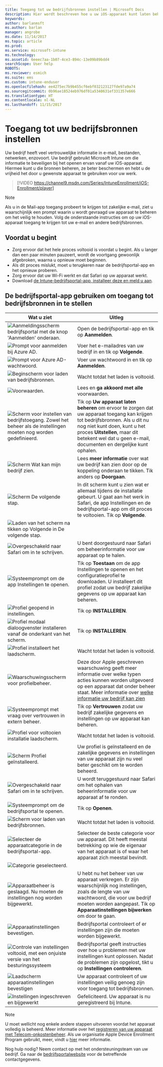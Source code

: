 ```yaml
---
title: Toegang tot uw bedrijfsbronnen instellen | Microsoft Docs
description: Hier wordt beschreven hoe u uw iOS-apparaat kunt laten beheren door Intune
keywords: 
author: barlanmsft
ms.author: barlan
manager: angrobe
ms.date: 11/14/2017
ms.topic: article
ms.prod: 
ms.service: microsoft-intune
ms.technology: 
ms.assetid: 6eeec7aa-1b07-4ce3-894c-13e09b89bdd4
searchScope: User help
ROBOTS: 
ms.reviewer: esmich
ms.suite: ems
ms.custom: intune-enduser
ms.openlocfilehash: ee4275ec7b9b455cf6ebf032123127fde97a9a74
ms.sourcegitcommit: 0b96ae18524eb976df01a5340631ef331357e666
ms.translationtype: HT
ms.contentlocale: nl-NL
ms.lasthandoff: 11/15/2017
---
```

# <a name="set-up-access-to-your-company-resources"></a>Toegang tot uw bedrijfsbronnen instellen

Uw bedrijf heeft veel vertrouwelijke informatie in e-mail, bestanden, netwerken, enzovoort. Uw bedrijf gebruikt Microsoft Intune om die informatie te beveiligen bij het openen ervan vanaf uw iOS-apparaat. Hiermee kunt u die bronnen beheren, ze beter beschermen en hebt u de vrijheid het door u gewenste apparaat te gebruiken voor uw werk.

> [!VIDEO https://channel9.msdn.com/Series/IntuneEnrollment/iOS-Enrollment/player]

> [!NOTE]
> Als u in de Mail-app toegang probeert te krijgen tot zakelijke e-mail, ziet u waarschijnlijk een prompt waarin u wordt gevraagd uw apparaat te beheren om het veilig te houden. Volg de onderstaande instructies om op uw iOS-apparaat toegang te krijgen tot uw e-mail en andere bedrijfsbronnen.

## <a name="before-you-start"></a>Voordat u begint

- Zorg ervoor dat het hele proces voltooid is voordat u begint. Als u langer dan een paar minuten pauzeert, wordt de voortgang gewoonlijk afgebroken, waarna u opnieuw moet beginnen.
- Als dit proces mislukt, moet u terugkeren naar de bedrijfsportal-app en het opnieuw proberen.
- Zorg ervoor dat uw Wi-Fi werkt en dat Safari op uw apparaat werkt.
- Download [de Intune-bedrijfsportal-app, installeer deze en meld u aan](install-and-sign-in-to-the-intune-company-portal-app-ios.md).


## <a name="using-the-company-portal-app-to-set-up-access-to-company-resources"></a>De bedrijfsportal-app gebruiken om toegang tot bedrijfsbronnen in te stellen

|Wat u ziet|Uitleg|
|---|---|
|![Aanmeldingsscherm bedrijfsportal met de knop 'Aanmelden' onderaan.](./media/ios-0-cp-enroll-1711.png)|Open de bedrijfsportal-app en tik op **Aanmelden**.|
|![Prompt voor aanmelden bij Azure AD.](./media/ios-0a-cp-enroll-1711.png)|Voer het e-mailadres van uw bedrijf in en tik op **Volgende**.|
|![Prompt voor Azure AD-wachtwoord.](./media/ios-0b-cp-enroll-1711.png)|Voer uw wachtwoord in en tik op **Aanmelden**.|
|![Beginscherm voor laden van bedrijfsbronnen.](./media/ios-1-cp-enroll-1711.png)|Wacht totdat het laden is voltooid.|
|![Voorwaarden.](./media/ios-2-cp-enroll-1711.png)|Lees en **ga akkoord met alle** voorwaarden.|
|![Scherm voor instellen van bedrijfstoegang. Zowel het beheer als de instellingen moeten nog worden gedefinieerd.](./media/ios-3-cp-enroll-1711.png)|Tik op **Uw apparaat laten beheren** om ervoor te zorgen dat uw apparaat toegang kan krijgen tot bedrijfsbronnen. Als u dit nu nog niet kunt doen, kunt u het proces **Uitstellen**, maar dit betekent wel dat u geen e-mail, documenten en dergelijke kunt ophalen.|
|![Scherm Wat kan mijn bedrijf zien.](./media/ios-4-cp-enroll-1711.png)|Lees **meer informatie** over wat uw bedrijf kan zien door op de koppeling onderaan te tikken. Tik anders op **Doorgaan**.|
|![Scherm De volgende stap.](./media/ios-5-cp-enroll-1711.png)|In dit scherm kunt u zien wat er allemaal tijdens de installatie gebeurt. U gaat aan het werk in Safari, de app Instellingen en de bedrijfsportal-app om dit proces te voltooien. Tik op **Volgende**.|
|![Laden van het scherm na tikken op Volgende in De volgende stap.](./media/ios-6-cp-enroll-1711.png)||
|![Overgeschakeld naar Safari om in te schrijven.](./media/ios-7-cp-enroll-1711.png)|U bent doorgestuurd naar Safari om beheerinformatie voor uw apparaat op te halen.|
|![Systeemprompt om de app Instellingen te openen.](./media/ios-8-cp-enroll-1711.png)|Tik op **Toestaan** om de app Instellingen te openen en het configuratieprofiel te downloaden. U installeert dit profiel zodat uw bedrijf zakelijke gegevens op uw apparaat kan beheren.|
|![Profiel geopend in instellingen.](./media/ios-9-cp-enroll-1711.png)|Tik op **INSTALLEREN**.|
|![Profiel modaal dialoogvenster installeren vanaf de onderkant van het scherm.](./media/ios-10-cp-enroll-1711.png)|Tik op **INSTALLEREN**.|
|![Profiel installeert het laadscherm.](./media/ios-11-cp-enroll-1711.png)|Wacht totdat het laden is voltooid.|
|![Waarschuwingsscherm voor profielbeheer.](./media/ios-12-cp-enroll-1711.png)|Deze door Apple geschreven waarschuwing geeft meer informatie over welke typen acties kunnen worden uitgevoerd op een apparaat dat onder beheer staat. Meer informatie over [welke informatie uw bedrijf kan zien](what-info-can-your-company-see-when-you-enroll-your-device-in-intune.md)|
|![Systeemprompt met vraag over vertrouwen in extern beheer.](./media/ios-13-cp-enroll-1711.png)|Tik op **Vertrouwen** zodat uw bedrijf zakelijke gegevens en instellingen op uw apparaat kan beheren.|
|![Profiel voor voltooien installatie laadscherm.](./media/ios-14-cp-enroll-1711.png)|Wacht totdat het laden is voltooid.|
|![Scherm Profiel geïnstalleerd.](./media/ios-15-cp-enroll-1711.png)|Uw profiel is geïnstalleerd en de zakelijke gegevens en instellingen van uw apparaat zijn nu veel beter geschikt om te worden beheerd.|
|![Overgeschakeld naar Safari om in te schrijven.](./media/ios-16-cp-enroll-1711.png)|U wordt teruggestuurd naar Safari om het ophalen van beheerinformatie voor uw apparaat af te ronden. |
|![Systeemprompt om de bedrijfsportal te openen.](./media/ios-17-cp-enroll-1711.png)|Tik op **Openen**.|
|![Scherm voor laden van bedrijfsbronnen.](./media/ios-18-cp-enroll-1711.png)|Wacht totdat het laden is voltooid.|
|![Selecteer de apparaatcategorie in de bedrijfsportal-app.](./media/ios-19-cp-enroll-1711.png)|Selecteer de beste categorie voor uw apparaat. Dit heeft meestal betrekking op wie de eigenaar van het apparaat is of waar het apparaat zich meestal bevindt.|
|![Categorie geselecteerd.](./media/ios-20-cp-enroll-1711.png)||
|![Apparaatbeheer is geslaagd. Nu moeten de instellingen nog worden bijgewerkt.](./media/ios-21-cp-enroll-1711.png)|U hebt nu het beheer van uw apparaat verkregen. Er zijn waarschijnlijk nog instellingen, zoals de lengte van uw wachtwoord, die voor uw bedrijf moeten worden aangepast. Tik op **Apparaatinstellingen bijwerken** om door te gaan.|
|![Apparaatinstellingen bevestigen.](./media/ios-22-cp-enroll-1711.png)|Bedrijfsportal controleert of er instellingen zijn die moeten worden bijgewerkt.|
|![Controle van instellingen voltooid, met een onjuiste versie van het besturingssysteem](./media/ios-23-cp-enroll-1711.png)|Bedrijfsportal geeft instructies over hoe u problemen met uw instellingen kunt oplossen. Nadat de problemen zijn opgelost, tikt u op **Instellingen controleren**.|
|![Laadscherm apparaatinstellingen bevestigen](./media/ios-24-cp-enroll-1711.png)|Uw apparaat controleert of uw instellingen veilig genoeg zijn voor toegang tot bedrijfsbronnen.|
|![Instellingen ingeschreven en bijgewerkt](./media/ios-25-cp-enroll-1711.png)|Gefeliciteerd. Uw apparaat is nu geregistreerd bij Intune.|

> [!Note]
> U moet wellicht nog enkele andere stappen uitvoeren voordat het apparaat volledig is beheerd. Meer informatie over het [registreren van uw apparaat met Telecom-onkostenbeheer](enroll-your-device-with-telecom-expense-management-ios.md). Als uw organisatie Apple Device Enrollment Program gebruikt, meer, vindt u [hier](enroll-your-device-dep-ios.md) meer informatie.

Nog hulp nodig? Neem contact op met het ondersteuningsteam van uw bedrijf. Ga naar de [bedrijfsportalwebsite](https://portal.manage.microsoft.com) voor de betreffende contactgegevens.

